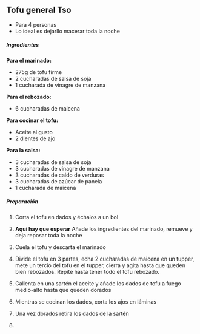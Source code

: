 ## Tofu general Tso

* Para 4 personas
* Lo ideal es dejarllo macerar toda la noche

##### Ingredientes

**Para el marinado:**
* 275g de tofu firme
* 2 cucharadas de salsa de soja
* 1 cucharada de vinagre de manzana

**Para el rebozado:**
* 6 cucharadas de maicena

**Para cocinar el tofu:**
* Aceite al gusto
* 2 dientes de ajo

**Para la salsa:**

* 3 cucharadas de salsa de soja
* 3 cucharadas de vinagre de manzana
* 3 cucharadas de caldo de verduras
* 3 cucharadas de azúcar de panela
* 1 cucharada de maicena

##### Preparación

1. Corta el tofu en dados y échalos a un bol
2. **Aquí hay que esperar** Añade los ingredientes del marinado, remueve y deja reposar toda la noche
3. Cuela el tofu y descarta el marinado 
4. Divide el tofu en 3 partes, echa 2 cucharadas de maicena en un tupper, mete un tercio del tofu en el tupper, cierra y agita hasta que queden bien rebozados. Repite hasta tener todo el tofu rebozado.
5. Calienta en una sartén el aceite y añade los dados de tofu a fuego medio-alto hasta que queden dorados
6. Mientras se cocinan los dados, corta los ajos en láminas
7. Una vez dorados retira los dados de la sartén

8. 
